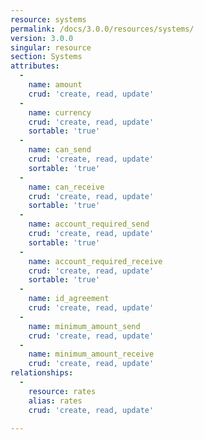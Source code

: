 ```yaml
---
resource: systems
permalink: /docs/3.0.0/resources/systems/
version: 3.0.0
singular: resource
section: Systems
attributes:
  -
    name: amount
    crud: 'create, read, update'
  -
    name: currency
    crud: 'create, read, update'
    sortable: 'true'
  -
    name: can_send
    crud: 'create, read, update'
    sortable: 'true'
  -
    name: can_receive
    crud: 'create, read, update'
    sortable: 'true'
  -
    name: account_required_send
    crud: 'create, read, update'
    sortable: 'true'
  -
    name: account_required_receive
    crud: 'create, read, update'
    sortable: 'true'
  -
    name: id_agreement
    crud: 'create, read, update'
  -
    name: minimum_amount_send
    crud: 'create, read, update'
  -
    name: minimum_amount_receive
    crud: 'create, read, update'
relationships:
  -
    resource: rates
    alias: rates
    crud: 'create, read, update'

---
```


